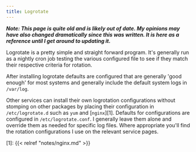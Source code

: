 ```yaml
---
title: Logrotate
---
```


***Note: This page is quite old and is likely out of date. My opinions may have
also changed dramatically since this was written. It is here as a reference
until I get around to updating it.***

Logrotate is a pretty simple and straight forward program. It's generally run
as a nightly cron job testing the various configured file to see if they match
their respective criteria for rotation.

After installing logrotate defaults are configured that are generally 'good
enough' for most systems and generally include the default system logs in
`/var/log`.

Other services can install their own logrotation configurations without
stomping on other packages by placing their configuration in `/etc/logrotate.d`
such as `yum` and [`nginx`][1]. Defaults for configurations are configured in
`/etc/logrotate.conf`. I generally leave them alone and override them as needed
for specific log files. Where appropriate you'll find the rotation
configurations I use on the relevant service pages.

[1]: {{< relref "notes/nginx.md" >}}
